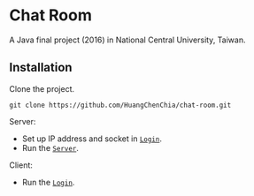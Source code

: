 # Chat Room

A Java final project (2016) in National Central University, Taiwan.

## Installation

Clone the project.

``` shell
git clone https://github.com/HuangChenChia/chat-room.git
```

Server:
* Set up IP address and socket in [`Login`](CatClient/src/cat/login/CatLogin.java). 
* Run the [`Server`](CatServer\src\cat\server\CatServer).

Client:
* Run the [`Login`](CatClient/src/cat/login/CatLogin.java).